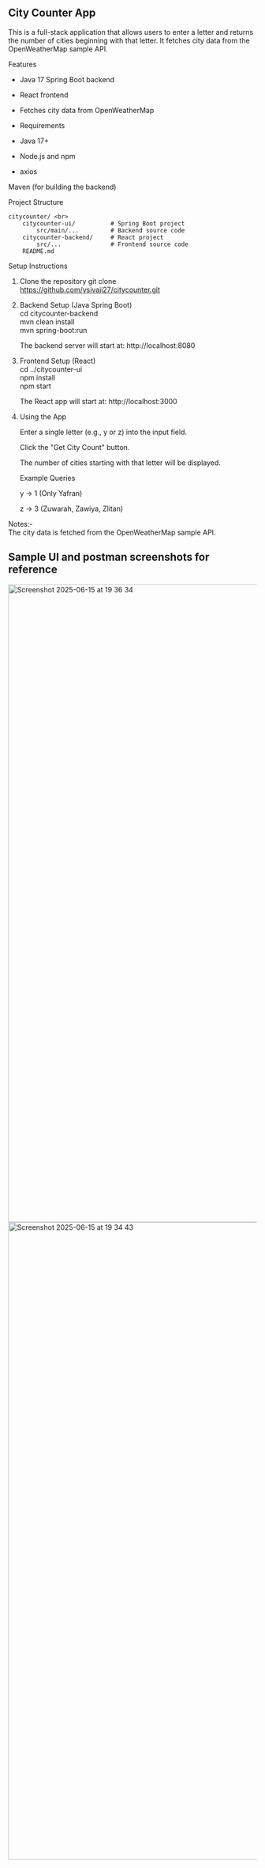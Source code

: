 ## City Counter App

This is a full-stack application that allows users to enter a letter and returns the number of cities beginning with that letter. It fetches city data from the OpenWeatherMap sample API.

Features

 * Java 17 Spring Boot backend

 * React frontend

 * Fetches city data from OpenWeatherMap

 * Requirements

 * Java 17+

 * Node.js and npm

 * axios

Maven (for building the backend)

Project Structure
```
citycounter/ <br> 
    citycounter-ui/          # Spring Boot project
        src/main/...         # Backend source code 
    citycounter-backend/     # React project  
        src/...              # Frontend source code 
    README.md
```
Setup Instructions

1. Clone the repository
git clone https://github.com/ysivaji27/citycounter.git

2. Backend Setup (Java Spring Boot)<br>
cd citycounter-backend <br>
mvn clean install <br>
mvn spring-boot:run <br>

    The backend server will start at: http://localhost:8080

3. Frontend Setup (React) <br>
cd ../citycounter-ui <br>
npm install <br>
npm start <br>

   The React app will start at: http://localhost:3000

5. Using the App

    Enter a single letter (e.g., y or z) into the input field. <br>

    Click the "Get City Count" button. <br>

    The number of cities starting with that letter will be displayed. <br>

    Example Queries <br>

    y → 1 (Only Yafran) <br>

    z → 3 (Zuwarah, Zawiya, Zlitan) <br>

Notes:- <br>
    The city data is fetched from the OpenWeatherMap sample API. <br>


## Sample UI and postman screenshots for reference 

<img width="1290" alt="Screenshot 2025-06-15 at 19 36 34" src="https://github.com/user-attachments/assets/84fdfa5b-6ed1-4daa-bfe6-38c8532c3ff6" />

<img width="1290" alt="Screenshot 2025-06-15 at 19 34 43" src="https://github.com/user-attachments/assets/f2badbc0-40e3-4959-83dc-4002fbb52d2f" />





